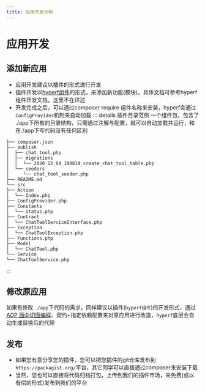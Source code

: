 ```yaml
---
title: 应用开发示例
---
```


# 应用开发

## 添加新应用
* 应用开发建议以插件的形式进行开发
* 插件开发以[hyperf组件](https://hyperf.wiki/2.0/#/zh-cn/component-guide/intro)的形式，来添加新功能(模块)。具体文档可参考hyperf组件开发文档，这里不在详述
* 开发完成之后，可以通过composer require 组件名称来安装，hyperf会通过`ConfigProvider`机制来自动加载
::: details 插件目录范例
一个组件包，包含了 ./app下所有的目录结构，只需通过注解与配置，就可以自动加载并运行，和在./app下写代码没有任何区别
```
├── composer.json
├── publish
│  ├── chat_tool.php
│  ├── migrations
│  │  └── 2020_12_04_180819_create_chat_tool_table.php
│  └── seeders
│     └── chat_tool_seeder.php
├── README.md
└── src
├── Action
│  └── Index.php
├── ConfigProvider.php
├── Constants
│  └── Status.php
├── Contract
│  └── ChatToolServiceInterface.php
├── Exception
│  └── ChatToolException.php
├── Functions.php
├── Model
│  └── ChatTool.php
└── Service
└── ChatToolService.php
```
:::

## 修改原应用
如果有修改 `./app`下代码的需求，同样建议以插件(`hyperf组件`)的开发形式，通过[AOP 面向切面编程](https://hyperf.wiki/2.0/#/zh-cn/aop)、契约+指定依赖配置来对原应用进行改造，`hyperf`底层会自动生成替换后的代理

## 发布
* 如果您有意分享您的插件，您可以把您插件的git仓库发布到`https://packagist.org/`平台，其它同学可以直接通过composer来安装下载
* 当然，您也可以直接将代码归档打包，上传到我们的插件市场，来免费(或以有偿的形式)发布到我们的平台